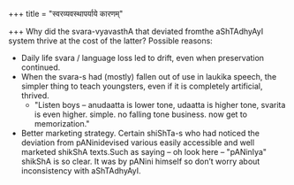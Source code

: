 +++
title = "स्वरव्यवस्थापर्याये कारणम्"

+++
Why did the svara-vyavasthA that deviated fromthe aShTAdhyAyI system thrive at the cost of the latter? Possible reasons:

- Daily life svara / language loss led to drift, even when preservation continued.
- When the svara-s had (mostly) fallen out of use in laukika speech, the simpler thing to teach youngsters, even if it is completely artificial, thrived. 
  - "Listen boys – anudaatta is lower tone, udaatta is higher tone, svarita is even higher. simple. no falling tone business. now get to memorization."
- Better marketing strategy. Certain shiShTa-s who had noticed the deviation from pANinidevised various easily accessible and well marketed shikShA texts.Such as saying – oh look here – "pANinIya" shikShA is so clear. It was by pANini himself so don’t worry about inconsistency with aShTAdhyAyI.
